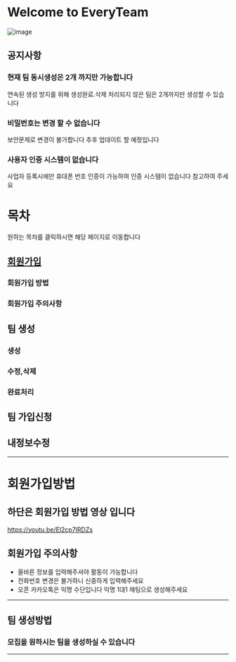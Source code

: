 # Welcome to EveryTeam 
![image](https://user-images.githubusercontent.com/75231868/128675948-a0ed42e1-b44a-420e-a413-deb7bd0a7e65.png)
## 공지사항
### 현재 팀 동시생성은 2개 까지만 가능합니다
연속된 생성 방지를 위해 생성완료.삭제 처리되지 않은 팀은 2개까지만 생성할 수 있습니다  
### 비밀번호는 변경 할 수 없습니다 
보안문제로 변경이 불가합니다 추후 업데이트 할 예정입니다  
### 사용자 인증 시스템이 없습니다  
사업자 등록시에만 휴대폰 번호 인증이 가능하여 인증 시스템이 없습니다 참고하여 주세요  

# 목차
원하는 목차를 클릭하시면 해당 페이지로 이동합니다  
## [회원가입](#회원가입방법)
### 회원가입 방법
### 회원가입 주의사항  
## 팀 생성
### 생성
### 수정,삭제
### 완료처리
## 팀 가입신청
## 내정보수정 
<hr>

# 회원가입방법
## 하단은 회원가입 방법 영상 입니다 
https://youtu.be/El2cp7IRDZs

## 회원가입 주의사항 
- 올바른 정보를 입력해주셔야 활동이 가능합니다  
- 전화번호 변경은 불가하니 신중하게 입력해주세요  
- 오픈 카카오톡은 익명 수단입니다 익명 1대1 채팅으로 생성해주세요 
<hr>


## 팀 생성방법  
### 모집을 원하시는 팀을 생성하실 수 있습니다  
 

<hr>




